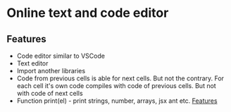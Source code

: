 # Online text and code editor

## Features

- Code editor similar to VSCode
- Text editor
- Import another libraries
- Code from previous cells is able for next cells. But not the contrary. For each cell it's own code compiles with code of previous cells. But not with code of next cells
- Function print(el) - print strings, number, arrays, jsx ant etc.
[Features](./image.png)